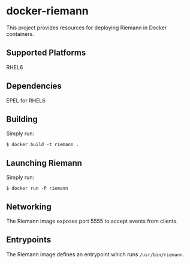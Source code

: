 # docker-riemann

This project provides resources for deploying Riemann in Docker containers.

## Supported Platforms

RHEL6

## Dependencies

EPEL for RHEL6

## Building

Simply run:

    $ docker build -t riemann .

## Launching Riemann

Simply run:

    $ docker run -P riemann

## Networking

The Riemann image exposes port 5555 to accept events from clients.

## Entrypoints

The Riemann image defines an entrypoint which runs `/usr/bin/riemann`.
